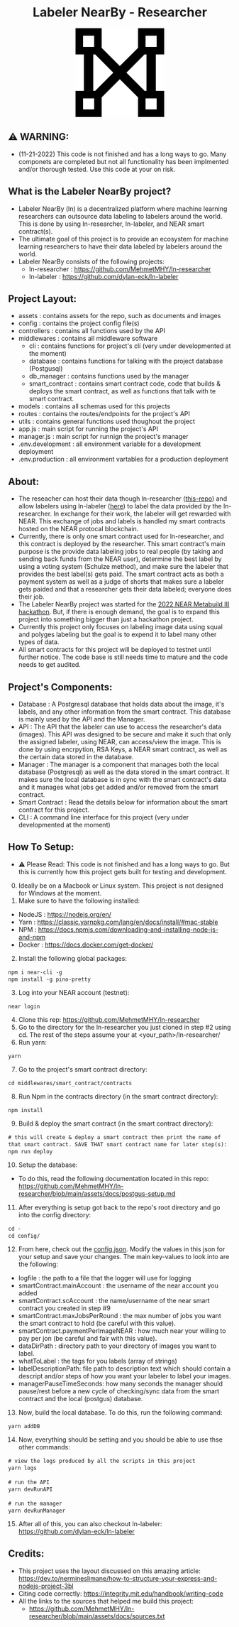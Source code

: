 <h1 align="center">Labeler NearBy - Researcher</h1>
<p align="center">
  <img width="200" src="./assets/repoImgs/ln-logo.png">
</p>

## ⚠️ WARNING:
- (11-21-2022) This code is not finished and has a long ways to go. Many componets are completed but not all functionality has been implmented and/or thorough tested. Use this code at your on risk.

## What is the Labeler NearBy project?
- Labeler NearBy (ln) is a decentralized platform where machine learning researchers can outsource data labeling to labelers around the world. This is done by using ln-researcher, ln-labeler, and NEAR smart contract(s).
- The ultimate goal of this project is to provide an ecosystem for machine learning researchers to have their data labeled by labelers around the world.
- Labeler NearBy consists of the following projects:
  - ln-researcher : https://github.com/MehmetMHY/ln-researcher
  - ln-labeler : https://github.com/dylan-eck/ln-labeler

## Project Layout:
- assets : contains assets for the repo, such as documents and images
- config : contains the project config file(s)
- controllers : contains all functions used by the API
- middlewares : contains all middleware software
  - cli : contains functions for project's cli (very under developmented at the moment)
  - database : contains functions for talking with the project database (Postgusql)
  - db_manager : contains functions used by the manager
  - smart_contract : contains smart contract code, code that builds & deploys the smart contract, as well as functions that talk with te smart contract.
- models : contains all schemas used for this projects
- routes : contains the routes/endpoints for the project's API
- utils : contains general functions used thoughout the project
- app.js : main script for running the project's API
- manager.js : main script for runnign the project's manager 
- .env.development : all environment variable for a development deployment
- .env.production : all environment vartables for a production deployment

## About:
- The reseacher can host their data though ln-researcher ([this-repo](https://github.com/MehmetMHY/ln-researcher)) and allow labelers using ln-labeler ([here](https://github.com/dylan-eck/ln-labeler)) to label the data provided by the ln-researcher. In exchange for their work, the labeler will get rewarded with NEAR. This exchange of jobs and labels is handled my smart contracts hosted on the NEAR protocal blockchain.
- Currently, there is only one smart contract used for ln-researcher, and this contract is deployed by the researcher. This smart contract's main purpose is the provide data labeling jobs to real people (by taking and sending back funds from the NEAR user), determine the best label by using a voting system (Schulze method), and make sure the labeler that provides the best label(s) gets paid. The smart contract acts as both a payment system as well as a judge of shorts that makes sure a labeler gets paided and that a researcher gets their data labeled; everyone does their job.
- The Labeler NearBy project was started for the [2022 NEAR Metabuild III hackathon](https://metabuild.devpost.com/). But, if there is enough demand, the goal is to expand this project into something bigger than just a hackathon project.
- Currently this project only focuses on labeling image data using squal and polyges labeling but the goal is to expend it to label many other types of data.
- All smart contracts for this project will be deployed to testnet until further notice. The code base is still needs time to mature and the code needs to get audited.

## Project's Components:
- Database : A Postgresql database that holds data about the image, it's labels, and any other information from the smart contract. This database is mainly used by the API and the Manager.
- API : The API that the labeler can use to access the researcher's data (images). This API was designed to be secure and make it such that only the assigned labeler, using NEAR, can access/view the image. This is done by using encrpytion, RSA Keys, a NEAR smart contract, as well as the certain data stored in the database. 
- Manager : The manager is a component that manages both the local database (Postgresql) as well as the data stored in the smart contract. It makes sure the local database is in sync with the smart contract's data and it manages what jobs get added and/or removed from the smart contract.
- Smart Contract : Read the details below for information about the smart contract for this project.
- CLI : A command line interface for this project (very under developmented at the moment)

## How To Setup:
- ⚠️ Please Read: This code is not finished and has a long ways to go. But this is currently how this project gets built for testing and development.
0. Ideally be on a Macbook or Linux system. This project is not designed for Windows at the moment.
1. Make sure to have the following installed:
- NodeJS : https://nodejs.org/en/
- Yarn : https://classic.yarnpkg.com/lang/en/docs/install/#mac-stable
- NPM : https://docs.npmjs.com/downloading-and-installing-node-js-and-npm
- Docker : https://docs.docker.com/get-docker/
2. Install the following global packages:
  ```
  npm i near-cli -g
  npm install -g pino-pretty
  ```
3. Log into your NEAR account (testnet):
  ```
  near login
  ```
4. Clone this rep: https://github.com/MehmetMHY/ln-researcher
5. Go to the directory for the ln-researcher you just cloned in step #2 using cd. The rest of the steps assume your at <your_path>/ln-researcher/
6. Run yarn:
  ```
  yarn
  ```
7. Go to the project's smart contract directory:
  ```
  cd middlewares/smart_contract/contracts
  ```
8. Run Npm in the contracts directory (in the smart contract directory):
  ```
  npm install
  ```
9. Build & deploy the smart contract (in the smart contract directory):
  ```
  # this will create & deploy a smart contract then print the name of that smart contract. SAVE THAT smart contract name for later step(s):
  npm run deploy
  ```
10. Setup the database:
  - To do this, read the following documentation located in this repo: https://github.com/MehmetMHY/ln-researcher/blob/main/assets/docs/postgus-setup.md
11. After everything is setup got back to the repo's root directory and go into the config directory:
  ```
  cd - 
  cd config/
  ```
12. From here, check out the [config.json](https://github.com/MehmetMHY/ln-researcher/blob/main/config/config.json). Modify the values in this json for your setup and save your changes. The main key-values to look into are the following:
  - logfile : the path to a file that the logger will use for logging
  - smartContract.mainAccount : the username of the near account you added
  - smartContract.scAccount : the name/username of the near smart contract you created in step #9
  - smartContract.maxJobsPerRound : the max number of jobs you want the smart contract to hold (be careful with this value).
  - smartContract.paymentPerImageNEAR : how much near your willing to pay per jon (be careful and fair with this value).
  - dataDirPath : directory path to your directory of images you want to label.
  - whatToLabel : the tags for you labels (array of strings)
  - labelDescriptionPath: file path to description text which should contain a descript and/or steps of how you want your labeler to label your images.
  - managerPauseTimeSeconds: how many seconds the manager should pause/rest before a new cycle of checking/sync data from the smart contract and the local (postgus) database.
13. Now, build the local database. To do this, run the following command:
  ```
  yarn addDB
  ```
14. Now, everything should be setting and you should be able to use thse other commands:
  ```
  # view the logs produced by all the scripts in this project
  yarn logs

  # run the API
  yarn devRunAPI

  # run the manager
  yarn devRunManager
  ```
15. After all of this, you can also checkout ln-labeler: https://github.com/dylan-eck/ln-labeler

## Credits:
- This project uses the layout discussed on this amazing article: https://dev.to/nermineslimane/how-to-structure-your-express-and-nodejs-project-3bl
- Citing code correctly: https://integrity.mit.edu/handbook/writing-code
- All the links to the sources that helped me build this project:
  - https://github.com/MehmetMHY/ln-researcher/blob/main/assets/docs/sources.txt



